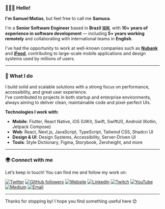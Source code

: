 ### 🙋🏾‍♂️ Hello! 

**I'm Samuel Matias**, but feel free to call me **Samuca**.

I'm a **Senior Software Engineer** based in **Brazil 🇧🇷**, with **10+ years of experience in software development** — including **5+ years working remotely** and collaborating with international teams in **English**.

I've had the opportunity to work at well-known companies such as **[Nubank](https://www.nubank.com.br/)** and **[iFood](https://www.ifood.com.br/)**, contributing to large-scale mobile applications and design systems used by millions of users.

---

### 🚀 What I do

I build solid and scalable solutions with a strong focus on performance, accessibility, and great user experience.  
I’ve contributed to projects in both startup and enterprise environments, always aiming to deliver clean, maintainable code and pixel-perfect UIs.

**Technologies I work with:**

- **Mobile**: Flutter, React Native, iOS (UIKit, Swift, SwiftUI), Android (Kotlin, Jetpack Compose)
- **Web**: React, Next.js, JavaScript, TypeScript, Tailwind CSS, Shadcn UI
- **Design & UI**: Design Systems, Accessibility, Server-Driven UI
- **Tools**: Style Dictionary, Figma, Storybook, Zeroheight, and more

---

### 🌍 Connect with me

Let’s keep in touch! You can find me and follow my work on:

[![Twitter](https://img.shields.io/twitter/follow/samuelematias?style=social)](https://twitter.com/samuelematias)
[![GitHub followers](https://img.shields.io/github/followers/samuelematias?label=Follow&style=social)](https://github.com/samuelematias/?tab=followers)
[![Website](https://img.shields.io/badge/-Website-c14438?link=https://www.samuelematias.com/&style=social&logo=nextdotjs)](https://www.samuelematias.com/)
[![LinkedIn](https://img.shields.io/badge/-LinkedIn-blue?style=social&logo=invision&logoColor=blue)](https://www.linkedin.com/in/samuelematias/)
[![Twitch](https://img.shields.io/badge/-Twitch-1ca0f1?style=social&logo=twitch)](https://www.twitch.tv/samuelematias)
[![YouTube](https://img.shields.io/badge/-YouTube-red?style=social&logo=youtubekids&logoColor=#FF0000)](https://www.youtube.com/@samuelematias)
[![Medium](https://img.shields.io/badge/-Medium-black?style=social&logo=medium)](https://medium.com/@samuelematias)
[![Email](https://img.shields.io/badge/-contact@samuelematias.com-c14438?style=social&logo=gmail)](mailto:contact@samuelematias.com)

---

Thanks for stopping by! I hope you find something useful here 😊
